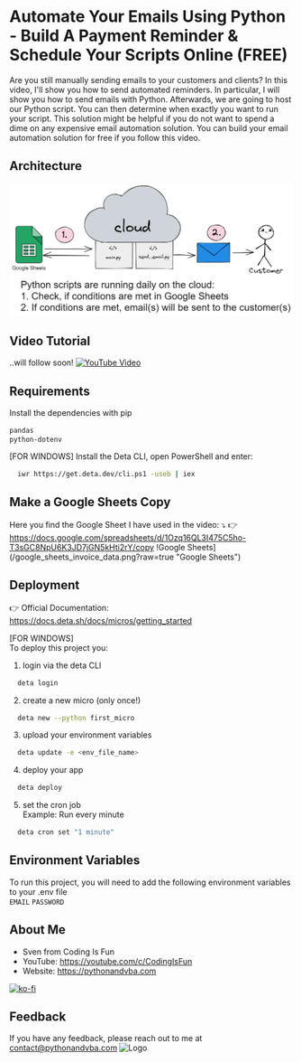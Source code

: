 # Automate Your Emails Using Python - Build A Payment Reminder & Schedule Your Scripts Online (FREE)

Are you still manually sending emails to your customers and clients? In this video, I'll show you how to send automated reminders. In particular, I will show you how to send emails with Python. Afterwards, we are going to host our Python script. You can then determine when exactly you want to run your script. This solution might be helpful if you do not want to spend a dime on any expensive email automation solution. You can build your email automation solution for free if you follow this video.


## Architecture
![Architecture](./Architecture.png?raw=true "Architecture")


## Video Tutorial
..will follow soon!
[![YouTube Video](https://img.youtube.com/vi/XXX/0.jpg)](https://youtu.be/XXX)


## Requirements
Install the dependencies with pip
```
pandas
python-dotenv
```
[FOR WINDOWS]
Install the Deta CLI, open PowerShell and enter:
```bash
  iwr https://get.deta.dev/cli.ps1 -useb | iex
```

## Make a Google Sheets Copy
Here you find the Google Sheet I have used in the video: ⤵
👉 https://docs.google.com/spreadsheets/d/1Ozq16QL3I475C5ho-T3sGC8NpU6K3JD7jGN5kHti2rY/copy
!Google Sheets](/google_sheets_invoice_data.png?raw=true "Google Sheets")

## Deployment
👉 Official Documentation: https://docs.deta.sh/docs/micros/getting_started <br/>

[FOR WINDOWS] <br/>
To deploy this project you:
1) login via the deta CLI
```bash
  deta login
```
2) create a new micro (only once!)
```bash
  deta new --python first_micro
```
3) upload your environment variables
```bash
  deta update -e <env_file_name>
```
4) deploy your app
```bash
  deta deploy
```
5) set the cron job <br/>
Example: Run every minute
```bash
  deta cron set "1 minute"
```

## Environment Variables
To run this project, you will need to add the following environment variables to your .env file <br/>
`EMAIL`
`PASSWORD`


## About Me
- Sven from Coding Is Fun
- YouTube: https://youtube.com/c/CodingIsFun
- Website: https://pythonandvba.com

[![ko-fi](https://ko-fi.com/img/githubbutton_sm.svg)](https://ko-fi.com/X7X47Q0EG)

## Feedback
If you have any feedback, please reach out to me at contact@pythonandvba.com
![Logo](https://www.pythonandvba.com/banner-img)
